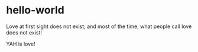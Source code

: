 # hello-world

Love at first sight does not exist; and most of the time, what people call love does not exist!

YAH is love!
